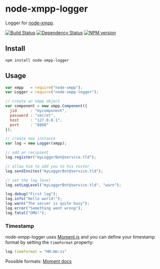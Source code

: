 # node-xmpp-logger

Logger for [node-xmpp](https://github.com/astro/node-xmpp).

[![Build Status](https://secure.travis-ci.org/flosse/node-xmpp-logger.png)](http://travis-ci.org/flosse/node-xmpp-logger)
[![Dependency Status](https://gemnasium.com/flosse/node-xmpp-logger.png)](https://gemnasium.com/flosse/node-xmpp-logger.png)
[![NPM version](https://badge.fury.io/js/node-xmpp-logger.png)](http://badge.fury.io/js/node-xmpp-logger)

## Install

    npm install node-xmpp-logger

## Usage

```javascript
var xmpp   = require("node-xmpp");
var Logger = require("node-xmpp-logger");

// create an xmpp object
var component = new xmpp.Component({
  jid      : "mycomponent",
  password : "secret",
  host     : "127.0.0.1",
  port     : "8888"
});

// create new instance
var log = new Logger(xmpp);

// add an recipient
log.register("myLoggerBot@service.tld");

// allow him to add you to his roster
log.sendInvites("myLoggerBot@service.tld");

// set the log level
log.setLogLevel("myLoggerBot@service.tld", "warn");

log.debug("First log");
log.info("Hello world!");
log.warn("The server is quite busy");
log.error("Something went wrong");
log.fatal("OMG!");
```
### Timestamp

node-xmpp-logger uses [Moment.js](http://momentjs.com/) and you can define your
timestamp format by setting the `timeFormat` property:

```javascript
log.timeFormat = "HH:mm:ss"
```

Possible formats: [Moment docs](http://momentjs.com/docs/#/displaying/format/)
